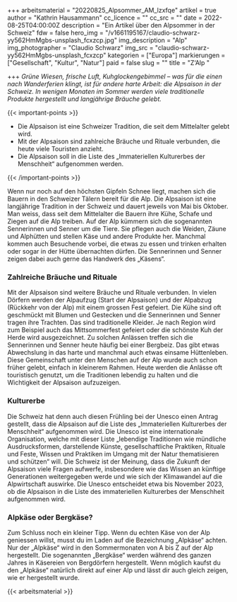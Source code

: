 +++
arbeitsmaterial = "20220825_Alpsommer_AM_lzxfqe"
artikel = true
author = "Kathrin Hausammann"
cc_licence = ""
cc_src = ""
date = 2022-08-25T04:00:00Z
description = "Ein Artikel über den Alpsommer in der Schweiz"
fdw = false
hero_img = "/v1661195167/claudio-schwarz-yy562HmMgbs-unsplash_fcxzcp.jpg"
img_description = "Alp"
img_photographer = "Claudio Schwarz"
img_src = "claudio-schwarz-yy562HmMgbs-unsplash_fcxzcp"
kategorien = ["Europa"]
markierungen = ["Gesellschaft", "Kultur", "Natur"]
paid = false
slug = ""
title = "Z‘Alp "

+++
_Grüne Wiesen, frische Luft, Kuhglockengebimmel – was für die einen nach Wanderferien klingt, ist für andere harte Arbeit: die Alpsaison in der Schweiz. In wenigen Monaten im Sommer werden viele traditionelle Produkte hergestellt und langjährige Bräuche gelebt._

{{< important-points >}} 



<ul>

<li>Die Alpsaison ist eine Schweizer Tradition, die seit dem Mittelalter gelebt wird.</li>

<li>Mit der Alpsaison sind zahlreiche Bräuche und Rituale verbunden, die heute viele Touristen anzieht.</li>

<li>Die Alpsaison soll in die Liste des „Immateriellen Kulturerbes der Menschheit“ aufgenommen werden.</li>

</ul> {{< /important-points >}}

Wenn nur noch auf den höchsten Gipfeln Schnee liegt, machen sich die Bauern in den Schweizer Tälern bereit für die Alp. Die Alpsaison ist eine langjährige Tradition in der Schweiz und dauert jeweils von Mai bis Oktober. Man weiss, dass seit dem Mittelalter die Bauern ihre Kühe, Schafe und Ziegen auf die Alp treiben. Auf der Alp kümmern sich die sogenannten Sennerinnen und Senner um die Tiere. Sie pflegen auch die Weiden, Zäune und Alphütten und stellen Käse und andere Produkte her. Manchmal kommen auch Besuchende vorbei, die etwas zu essen und trinken erhalten oder sogar in der Hütte übernachten dürfen. Die Sennerinnen und Senner zeigen dabei auch gerne das Handwerk des „Käsens“.

### Zahlreiche Bräuche und Rituale

Mit der Alpsaison sind weitere Bräuche und Rituale verbunden. In vielen Dörfern werden der Alpaufzug (Start der Alpsaison) und der Alpabzug (Rückkehr von der Alp) mit einem grossen Fest gefeiert. Die Kühe sind oft geschmückt mit Blumen und Gestecken und die Sennerinnen und Senner tragen ihre Trachten. Das sind traditionelle Kleider. Je nach Region wird zum Beispiel auch das Mittsommerfest gefeiert oder die schönste Kuh der Herde wird ausgezeichnet. Zu solchen Anlässen treffen sich die Sennerinnen und Senner heute häufig bei einer Bergbeiz. Das gibt etwas Abwechslung in das harte und manchmal auch etwas einsame Hüttenleben. Diese Gemeinschaft unter den Menschen auf der Alp wurde auch schon früher gelebt, einfach in kleinerem Rahmen. Heute werden die Anlässe oft touristisch genutzt, um die Traditionen lebendig zu halten und die Wichtigkeit der Alpsaison aufzuzeigen.

### Kulturerbe

Die Schweiz hat denn auch diesen Frühling bei der Unesco einen Antrag gestellt, dass die Alpsaison auf die Liste des „Immateriellen Kulturerbes der Menschheit“ aufgenommen wird. Die Unesco ist eine internationale Organisation, welche mit dieser Liste „lebendige Traditionen wie mündliche Ausdrucksformen, darstellende Künste, gesellschaftliche Praktiken, Rituale und Feste, Wissen und Praktiken im Umgang mit der Natur thematisieren und schützen“ will. Die Schweiz ist der Meinung, dass die Zukunft der Alpsaison viele Fragen aufwerfe, insbesondere wie das Wissen an künftige Generationen weitergegeben werde und wie sich der Klimawandel auf die Alpwirtschaft auswirke. Die Unesco entscheidet etwa bis November 2023, ob die Alpsaison in die Liste des immateriellen Kulturerbes der Menschheit aufgenommen wird.

### Alpkäse oder Bergkäse?

Zum Schluss noch ein kleiner Tipp. Wenn du echten Käse von der Alp geniessen willst, musst du im Laden auf die Bezeichnung „Alpkäse“ achten. Nur der „Alpkäse“ wird in den Sommermonaten von A bis Z auf der Alp hergestellt. Die sogenannten „Bergkäse“ werden während des ganzen Jahres in Käsereien von Bergdörfern hergestellt. Wenn möglich kaufst du den „Alpkäse“ natürlich direkt auf einer Alp und lässt dir auch gleich zeigen, wie er hergestellt wurde.



 {{< arbeitsmaterial >}} 